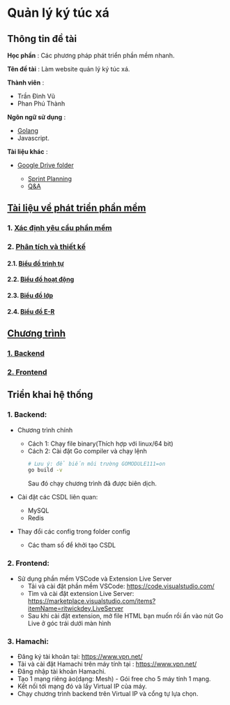 # Quản lý ký túc xá

## Thông tin đề tài 

**Học phần** : Các phương pháp phát triển phần mềm nhanh.

**Tên đề tài** : Làm website quản lý ký túc xá.

**Thành viên** : 
- Trần Đình Vũ
- Phan Phú Thành

**Ngôn ngữ sử dụng** :
- [Golang](https://golang.org/)
- Javascript.

**Tài liệu khác** :
- [Google Drive folder](https://drive.google.com/open?id=1mdFRZLyr1xLBjlqofsPvLP6bdbBcQS_B)

  -  [Sprint Planning](https://docs.google.com/spreadsheets/d/1EoV6SjYCSxJXXKl3eWgFJAMr5WD1BUkhHbn7Jj3Wa5A/edit?usp=sharing)
  -  [Q&A](https://docs.google.com/spreadsheets/d/1qhD5vAsDTaZFDzS6ogCaKI8Yk6_AQ2E665HbKgXV0JI/edit?usp=sharing)

## [Tài liệu về phát triển phần mềm](https://github.com/ThanhPP/HUST_20192_QuanLyKyTucXa/tree/master/TaiLieu)

### 1. [Xác định yêu cầu phần mềm](https://github.com/ThanhPP/HUST_20192_QuanLyKyTucXa/tree/master/TaiLieu/XacDinhYeuCauPhanMem)

### 2. [Phân tích và thiết kế](https://github.com/ThanhPP/HUST_20192_QuanLyKyTucXa/tree/master/TaiLieu/PhanTich%26ThietKe)

#### 2.1. [Biểu đồ trình tự](https://github.com/ThanhPP/HUST_20192_QuanLyKyTucXa/tree/master/TaiLieu/PhanTich%26ThietKe/Bieu%20do%20trinh%20tu)

#### 2.2. [Biểu đồ hoạt động](https://github.com/ThanhPP/HUST_20192_QuanLyKyTucXa/tree/master/TaiLieu/PhanTich%26ThietKe/Bieu%20do%20trinh%20tu)

#### 2.3. [Biểu đồ lớp](https://github.com/ThanhPP/HUST_20192_QuanLyKyTucXa/tree/master/TaiLieu/PhanTich%26ThietKe/Bieu%20do%20lop)

#### 2.4. [Biểu đồ E-R](https://github.com/ThanhPP/HUST_20192_QuanLyKyTucXa/tree/master/TaiLieu/PhanTich%26ThietKe/Bieu%20do%20ER)

## [Chương trình](https://github.com/ThanhPP/HUST_20192_QuanLyKyTucXa/tree/master/app)

### [1. Backend](https://github.com/ThanhPP/HUST_20192_QuanLyKyTucXa/tree/master/app/backend)

### [2. Frontend](https://github.com/ThanhPP/HUST_20192_QuanLyKyTucXa/tree/master/app/frontend)

## Triển khai hệ thống

### 1. Backend:
- Chương trình chính
  - Cách 1: Chạy file binary(Thích hợp với linux/64 bit)
  - Cách 2: Cài đặt Go compiler và chạy lệnh
    ```bash
    # Lưu ý: để biến môi trường GOMODULE111=on
    go build -v
    ``` 
    Sau đó chạy chương trình đã được biên dịch.

- Cài đặt các CSDL liên quan:
  - MySQL
  - Redis

- Thay đổi các config trong folder config
  - Các tham số để khởi tạo CSDL

### 2. Frontend:
- Sử dụng phần mềm VSCode và Extension Live Server
  - Tải và cài đặt phần mềm VSCode: https://code.visualstudio.com/
  - Tìm và cài đặt extension Live Server: https://marketplace.visualstudio.com/items?itemName=ritwickdey.LiveServer
  - Sau khi cài đặt extension, mở file HTML bạn muốn rồi ấn vào nút Go Live ở góc trái dưới màn hình
### 3. Hamachi:
- Đăng ký tài khoản tại: https://www.vpn.net/
- Tải và cài đặt Hamachi trên máy tính tại : https://www.vpn.net/
- Đăng nhập tài khoản Hamachi.
- Tạo 1 mạng riêng ảo(dạng: Mesh) - Gói free cho 5 máy tính 1 mạng.
- Kết nối tới mạng đó và lấy Virtual IP của máy.
- Chạy chương trình backend trên Virtual IP và cổng tự lựa chọn.
